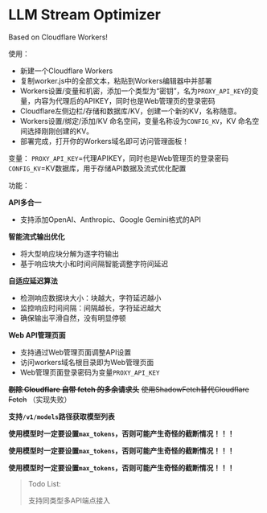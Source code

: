 # LLM Stream Optimizer

Based on Cloudflare Workers!

使用：

- 新建一个Cloudflare Workers
- 复制worker.js中的全部文本，粘贴到Workers编辑器中并部署
- Workers设置/变量和机密，添加一个类型为“密钥”，名为`PROXY_API_KEY`的变量，内容为代理后的APIKEY，同时也是Web管理页的登录密码
- Cloudflare左侧边栏/存储和数据库/KV，创建一个新的KV，名称随意。
- Workers设置/绑定/添加/KV 命名空间，变量名称设为`CONFIG_KV`，KV 命名空间选择刚刚创建的KV。
- 部署完成，打开你的Workers域名即可访问管理面板！


变量：
`PROXY_API_KEY`=代理APIKEY，同时也是Web管理页的登录密码
`CONFIG_KV`=KV数据库，用于存储API数据及流式优化配置



功能：

**API多合一**
- 支持添加OpenAI、Anthropic、Google Gemini格式的API

**智能流式输出优化**
- 将大型响应块分解为逐字符输出
- 基于响应块大小和时间间隔智能调整字符间延迟

**自适应延迟算法**
- 检测响应数据块大小：块越大，字符延迟越小
- 监控响应时间间隔：间隔越长，字符延迟越大
- 确保输出平滑自然，没有明显停顿

**Web API管理页面**
- 支持通过Web管理页面调整API设置
- 访问workers域名根目录即为Web管理页面
- Web管理页面登录密码为变量`PROXY_API_KEY`

~~**剔除 Cloudflare 自带 fetch 的多余请求头**~~
~~使用ShadowFetch替代Cloudflare Fetch~~
（实现失败）

**支持`/v1/models`路径获取模型列表**

**使用模型时一定要设置`max_tokens`，否则可能产生奇怪的截断情况！！！**

**使用模型时一定要设置`max_tokens`，否则可能产生奇怪的截断情况！！！**

**使用模型时一定要设置`max_tokens`，否则可能产生奇怪的截断情况！！！**

> Todo List:
> 
> 支持同类型多API端点接入
